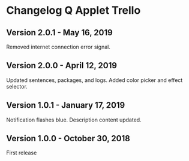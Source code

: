 # Changelog Q Applet Trello

## Version 2.0.1 - May 16, 2019

Removed internet connection error signal.

## Version 2.0.0 - April 12, 2019

Updated sentences, packages, and logs.
Added color picker and effect selector.

## Version 1.0.1 - January 17, 2019

Notification flashes blue.
Description content updated.

## Version 1.0.0 - October 30, 2018

First release
